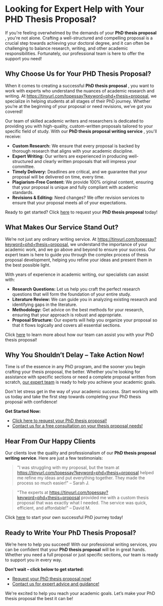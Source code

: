 # Looking for Expert Help with Your PHD Thesis Proposal?

If you're feeling overwhelmed by the demands of your **PhD thesis proposal** , you're not alone. Crafting a well-structured and compelling proposal is a crucial step towards achieving your doctoral degree, and it can often be challenging to balance research, writing, and other academic responsibilities. Fortunately, our professional team is here to offer the support you need!

## Why Choose Us for Your PHD Thesis Proposal?

When it comes to creating a successful **PhD thesis proposal** , you want to work with experts who understand the nuances of academic research and writing. At https://tinyurl.com/topessay?keyword=phd+thesis+proposal, we specialize in helping students at all stages of their PhD journey. Whether you’re at the beginning of your proposal or need revisions, we’ve got you covered!

Our team of skilled academic writers and researchers is dedicated to providing you with high-quality, custom-written proposals tailored to your specific field of study. With our **PhD thesis proposal writing service** , you'll receive:

- **Custom Research:** We ensure that every proposal is backed by thorough research that aligns with your academic discipline.
- **Expert Writing:** Our writers are experienced in producing well-structured and clearly written proposals that will impress your committee.
- **Timely Delivery:** Deadlines are critical, and we guarantee that your proposal will be delivered on time, every time.
- **Plagiarism-Free Content:** We provide 100% original content, ensuring that your proposal is unique and fully compliant with academic standards.
- **Revisions & Editing:** Need changes? We offer revision services to ensure that your proposal meets all of your expectations.

Ready to get started? Click [here](https://tinyurl.com/topessay?keyword=phd+thesis+proposal) to request your **PhD thesis proposal** today!

## What Makes Our Service Stand Out?

We’re not just any ordinary writing service. At https://tinyurl.com/topessay?keyword=phd+thesis+proposal, we understand the importance of your academic work, and we go above and beyond to ensure your success. Our expert team is here to guide you through the complex process of thesis proposal development, helping you refine your ideas and present them in the best possible light.

With years of experience in academic writing, our specialists can assist with:

- **Research Questions:** Let us help you craft the perfect research questions that will form the foundation of your entire study.
- **Literature Review:** We can guide you in analyzing existing research and identifying gaps in the literature.
- **Methodology:** Get advice on the best methods for your research, ensuring that your approach is robust and appropriate.
- **Proposal Structure:** Our experts will help you organize your proposal so that it flows logically and covers all essential sections.

Click [here](https://tinyurl.com/topessay?keyword=phd+thesis+proposal) to learn more about how our team can assist you with your PhD thesis proposal!

## Why You Shouldn’t Delay – Take Action Now!

Time is of the essence in any PhD program, and the sooner you begin crafting your thesis proposal, the better. Whether you're looking for assistance with specific sections or need a complete proposal written from scratch, [our expert team](https://tinyurl.com/topessay?keyword=phd+thesis+proposal) is ready to help you achieve your academic goals.

Don't let stress get in the way of your academic success. Start working with us today and take the first step towards completing your PhD thesis proposal with confidence!

**Get Started Now:**

- [Click here to request your PhD thesis proposal!](https://tinyurl.com/topessay?keyword=phd+thesis+proposal)
- [Contact us for a free consultation on your thesis proposal needs!](https://tinyurl.com/topessay?keyword=phd+thesis+proposal)

## Hear From Our Happy Clients

Our clients love the quality and professionalism of our **PhD thesis proposal writing service**. Here are just a few testimonials:

> "I was struggling with my proposal, but the team at https://tinyurl.com/topessay?keyword=phd+thesis+proposal helped me refine my ideas and put everything together. They made the process so much easier!" – Sarah J.

> "The experts at https://tinyurl.com/topessay?keyword=phd+thesis+proposal provided me with a custom thesis proposal that was exactly what I needed. The service was quick, efficient, and affordable!" – David M.

Click [here](https://tinyurl.com/topessay?keyword=phd+thesis+proposal) to start your own successful PhD journey today!

## Ready to Write Your PhD Thesis Proposal?

We’re here to help you succeed! With our professional writing services, you can be confident that your **PhD thesis proposal** will be in great hands. Whether you need a full proposal or just specific sections, our team is ready to support you in every way.

**Don’t wait – click below to get started:**

- [Request your PhD thesis proposal now!](https://tinyurl.com/topessay?keyword=phd+thesis+proposal)
- [Contact us for expert advice and guidance!](https://tinyurl.com/topessay?keyword=phd+thesis+proposal)

We're excited to help you reach your academic goals. Let’s make your PhD thesis proposal the best it can be!
